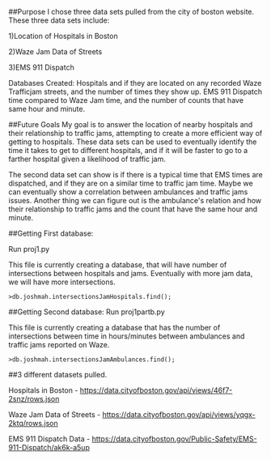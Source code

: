 ##Purpose
I chose three data sets pulled from the city of boston website. These three data sets include:

1)Location of Hospitals in Boston

2)Waze Jam Data of Streets

3)EMS 911 Dispatch

Databases Created:
Hospitals and if they are located on any recorded Waze Trafficjam streets, and the number of times they show up.
EMS 911 Dispatch time compared to Waze Jam time, and the number of counts that have same hour and minute.


##Future Goals
My goal is to answer the location of nearby hospitals and their relationship to traffic jams, attempting to create
a more efficient way of getting to hospitals. These data sets can be used to eventually identify the time it takes to get to different hospitals, and if it will be faster to go to a farther hospital given a likelihood of traffic jam. 

The second data set can show is if there is a typical time that EMS times are dispatched, and if they are on a similar 
time to traffic jam time. Maybe we can eventually show a correlation between ambulances and traffic jams issues. Another thing we can figure out is the ambulance's relation and how their relationship to traffic jams and the count that have the same hour and minute. 


##Getting First database:

Run proj1.py

This file is currently creating a database, that will have number of intersections between hospitals and jams.
Eventually with more jam data, we will have more intersections.
```
>db.joshmah.intersectionsJamHospitals.find();
```

##Getting Second database:
Run proj1partb.py

This file is currently creating a database that has the number of intersections between time in hours/minutes between
ambulances and traffic jams reported on Waze. 
```
>db.joshmah.intersectionsJamAmbulances.find();
```


##3 different datasets pulled.

Hospitals in Boston - https://data.cityofboston.gov/api/views/46f7-2snz/rows.json

Waze Jam Data of Streets - https://data.cityofboston.gov/api/views/yqgx-2ktq/rows.json

EMS 911 Dispatch Data - https://data.cityofboston.gov/Public-Safety/EMS-911-Dispatch/ak6k-a5up

